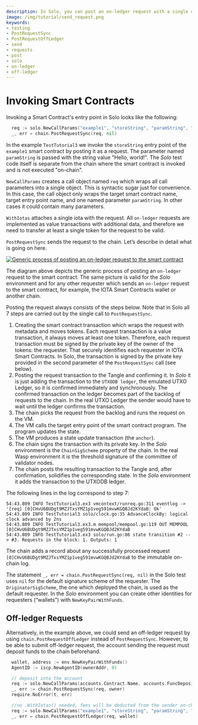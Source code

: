 ```yaml
---
description: In Solo, you can post an on-ledger request with a single call to PostRequestSync.  Alternatively, you can post an off-ledger request by using chain.PostRequestOffLedger instead of PostRequestSync.
image: /img/tutorial/send_request.png
keywords:
- testing
- PostRequestSync
- PostRequestOffLedger
- send
- requests
- post
- solo
- on-ledger
- off-ledger
---
```

# Invoking Smart Contracts

Invoking a Smart Contract's entry point in Solo looks like the following:

```go
  req := solo.NewCallParams("example1", "storeString", "paramString", "Hello, world!").WithIotas(1)
  _, err = chain.PostRequestSync(req, nil)
```

In the example `TestTutorial3` we invoke the `storeString` entry point of the
`example1` smart contract by posting it as a request. The parameter
named `paramString` is passed with the string value "Hello, world!". The _Solo_
test code itself is separate from the chain where the smart contract is invoked and is not executed "on-chain".

`NewCallParams` creates a call object named `req` which wraps all call
parameters into a single object. This is syntactic sugar just for convenience.
In this case, the call object only wraps the target smart contract name, target
entry point name, and one named parameter `paramString`. In other cases it could
contain many parameters.

`WithIotas` attaches a single iota with the request. All `on-ledger` requests
are implemented as value transactions with additional data, and therefore we
need to transfer at least a single token for the request to be valid.

`PostRequestSync` sends the request to the chain. Let’s describe in detail what 
is going on here.

[![Generic process of posting an on-ledger request to the smart contract](/img/tutorial/send_request.png)](/img/tutorial/send_request.png)

The diagram above depicts the generic process of posting an `on-ledger` request to the smart
contract. The same picture is valid for the _Solo_ environment and for any other
requester which sends an `on-ledger` request to the smart contract, for example, the IOTA Smart Contracts
wallet or another chain.

Posting the request always consists of the steps below. Note that in Solo all 7
steps are carried out by the single call to `PostRequestSync`.

1. Creating the smart contract transaction which wraps the request with metadata
   and moves tokens. Each request transaction is a value transaction, it always
   moves at least one token. Therefore, each request transaction must be signed
   by the private key of the owner of the tokens: the requester. That securely
   identifies each requester in IOTA Smart Contracts. In Solo, the transaction is signed by the
   private key provided in the second parameter of the `PostRequestSync`
   call (see below).
2. Posting the request transaction to the Tangle and confirming it. In _Solo_ it
   is just adding the transaction to the `UTXODB ledger`, the emulated UTXO
   Ledger, so it is confirmed immediately and synchronously. The confirmed
   transaction on the ledger becomes part of the backlog of requests to the
   chain. In the real UTXO Ledger the sender would have to wait until the ledger
   confirms the transaction.
3. The chain picks the request from the backlog and runs the request on the VM.
4. The VM calls the target entry point of the smart contract program. The
   program updates the state.
5. The VM produces a state update transaction (the `anchor`).
6. The chain signs the transaction with its private key. In the _Solo_
   environment is the `ChainSigScheme` property of the chain. In the real
   Wasp environment it is the threshold signature of the committee of validator nodes.
7. The chain posts the resulting transaction to the Tangle and, after confirmation, solidifies the corresponding state. In the _Solo_ environment it adds
the transaction to the UTXODB ledger.

The following lines in the log correspond to step 7:

```log
54:43.809 INFO TestTutorial3.ex3 vmcontext/runreq.go:311 eventlog -> '[req] [0]CHvU6BUDgt9MZJTxsYMZ1p1veg591mvwKGQBJd2KYdaB: Ok'
54:43.809 INFO TestTutorial3 solo/clock.go:35 AdvanceClockBy: logical clock advanced by 2ns
54:43.809 INFO TestTutorial3.ex3.m mempool/mempool.go:119 OUT MEMPOOL [0]CHvU6BUDgt9MZJTxsYMZ1p1veg591mvwKGQBJd2KYdaB
54:43.809 INFO TestTutorial3.ex3 solo/run.go:86 state transition #2 --> #3. Requests in the block: 1. Outputs: 1
```

The chain adds a record about any successfully processed request
`[0]CHvU6BUDgt9MZJTxsYMZ1p1veg591mvwKGQBJd2KYdaB` to the immutable on-chain log.

The statement `_, err = chain.PostRequestSync(req, nil)` in the Solo test uses `nil`
for the default signature scheme of the requester. The `OriginatorSigScheme`,
the one which deployed the chain, is used as the default requester. In the
_Solo_ environment you can create other identities for requesters (“wallets”)
with `NewKeyPairWithFunds`.

## Off-ledger Requests

Alternatively, in the example above, we could send an off-ledger request by using `chain.PostRequestOffLedger` instead of `PostRequestSync`.
However, to be able to submit off-ledger request, the account sending the request must deposit funds to the chain beforehand.

```go
  wallet, address := env.NewKeyPairWithFunds()
  AgentID := iscp.NewAgentID(ownerAddr, 0)

  // deposit into the account
  req := solo.NewCallParams(accounts.Contract.Name, accounts.FuncDeposit.Name).WithIotas(100)
  _, err := chain.PostRequestSync(req, owner)
  require.NoError(t, err)

  //no .WithIotas() needed, fees will be deducted from the sender on-chain account
  req := solo.NewCallParams("example1", "storeString", "paramString", "Hello, world!")
  _, err = chain.PostRequestOffLedger(req, wallet)

```

